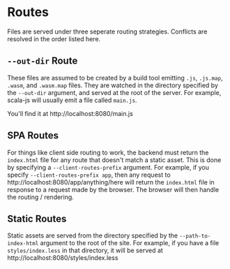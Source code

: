 # Routes

Files are served under three seperate routing strategies. Conflicts are resolved in the order listed here.

## `--out-dir` Route

These files are assumed to be created by a build tool emitting `.js`, `.js.map`, `.wasm`, and `.wasm.map` files. They are watched in the directory specified by the `--out-dir` argument, and served at the root of the server. For example, scala-js will usually emit a file called `main.js`.

You'll find it at http://localhost:8080/main.js


## SPA Routes

For things like client side routing to work, the backend must return the `index.html` file for any route that doesn't match a static asset. This is done by specifying a `--client-routes-prefix` argument. For example, if you specify `--client-routes-prefix app`, then any request to http://localhost:8080/app/anything/here will return the `index.html` file in response to a request made by the browser. The browser will then handle the routing / rendering.

## Static Routes

Static assets are served from the directory specified by the `--path-to-index-html` argument to the root of the site. For example, if you have a file `styles/index.less` in that directory, it will be served at http://localhost:8080/styles/index.less

